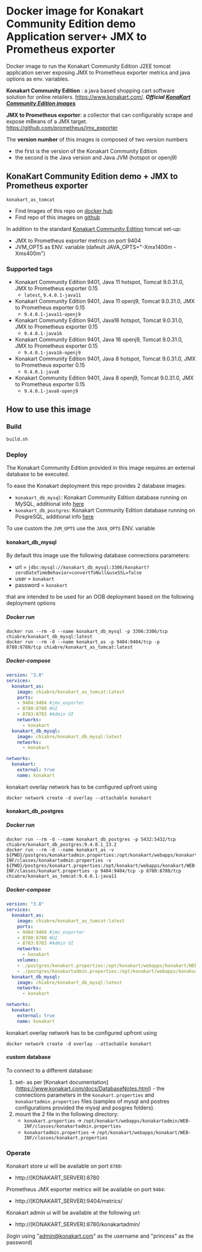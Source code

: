 # Docker image for Konakart Community Edition demo Application server+ JMX to Prometheus exporter

Docker image to run the Konakart Community Edition J2EE tomcat application server exposing JMX to Prometheus exporter metrics and java options as env. variables.

**Konakart Community Edition** : a java based shopping cart software solution for online retailers. https://www.konakart.com/. ***Official [KonaKart Community Edition images](https://hub.docker.com/r/konakart)***

**JMX to Prometheus exporter**: a collector that can configurably scrape and expose mBeans of a JMX target. https://github.com/prometheus/jmx_exporter

The **version number** of this images is composed of two version numbers
  * the first is the version of the Konakart Community Edition 
  * the second is the Java version and Java JVM (hotspot or openj9) 

## KonaKart Community Edition demo + JMX to Prometheus exporter

`konakart_as_tomcat`

* Find Images of this repo on [docker hub](https://hub.docker.com/repository/docker/chiabre/konakart_as_tomcat)
* Find repo of this images on [github](https://github.com/chiabre/konakart_dockerized/konakart_as_tomcat)

In addition to the standard [Konakart Community Edition](https://www.konakart.com/downloads/community_edition/) tomcat set-up:
* JMX to Prometheus exporter metrics on port 9404
* JVM_OPTS as ENV. variable (dafeult JAVA_OPTS="-Xmx1400m -Xms400m")

### Supported tags

* Konakart Community Edition 9401, Java 11 hotspot, Tomcat 9.0.31.0, JMX to Prometheus exporter 0.15
   * `latest`, `9.4.0.1-java11`
* Konakart Community Edition 9401, Java 11 openj9, Tomcat 9.0.31.0, JMX to Prometheus exporter 0.15
   * `9.4.0.1-java11-openj9`
* Konakart Community Edition 9401, Java16 hotspot, Tomcat 9.0.31.0, JMX to Prometheus exporter 0.15
   * `9.4.0.1-java16`
* Konakart Community Edition 9401, Java 16 openj9, Tomcat 9.0.31.0, JMX to Prometheus exporter 0.15
   * `9.4.0.1-java16-openj9`
* Konakart Community Edition 9401, Java 8 hotspot, Tomcat 9.0.31.0, JMX to Prometheus exporter 0.15
   * `9.4.0.1-java8`
* Konakart Community Edition 9401, Java 8 openj9, Tomcat 9.0.31.0, JMX to Prometheus exporter 0.15
   * `9.4.0.1-java8-openj9`

## How to use this image

### Build

```bash
build.sh
```

### Deploy

The Konakart Community Edition provided in this image requires an external database to be executed. 

To ease the Konakart deployment this repo provides 2 database images:

* `konakart_db_mysql`: Konakart Community Edition database running on MySQL, additional info [here](/konakart_dockerized/konakart_db_mysql/README.md)  
* `konakart_db_postgres`: Konakart Community Edition database running on PosgreSQL, additional info [here](/konakart_dockerized/konakart_db_postgres/README.md)  

To use custom the `JVM_OPTS` use the `JAVA_OPTS` ENV. variable

#### konakart_db_mysql

By default this image use the following database connections parameters: 

* url = `jdbc:mysql://konakart_db_mysql:3306/konakart?zeroDateTimeBehavior=convertToNull&useSSL=false`
* user = `konakart`
* password = `konakart`

that are intended to be used for an OOB deployment based on the following deployment options

##### Docker run

```console
docker run --rm -d --name konakart_db_mysql -p 3306:3306/tcp chiabre/konakart_db_mysql:latest
docker run --rm -d --name konakart_as -p 9404:9404/tcp -p 8780:8780/tcp chiabre/konakart_as_tomcat:latest
```

##### Docker-compose

```yaml
version: "3.8"
services:
  konakart_as:
    image: chiabre/konakart_as_tomcat:latest
    ports:
    - 9404:9404 #jmx_exporter
    - 8780:8780 #UI
    - 8783:8783 #Admin UI
    networks: 
      - konakart
  konakart_db_mysql:
    image: chiabre/konakart_db_mysql:latest
    networks: 
      - konakart

networks:
  konakart:
    external: true
    name: konakart
```

konakart overlay network has to be configured upfront using

```console
docker network create -d overlay --attachable konakart
```

#### konakart_db_postgres

##### Docker run

```console
docker run --rm -d --name konakart_db_postgres -p 5432:5432/tcp chiabre/konakart_db_postgres:9.4.0.1_13.2
docker run --rm -d --name konakart_as -v ${PWD}/postgres/konakartadmin.properties:/opt/konakart/webapps/konakartadmin/WEB-INF/classes/konakartadmin.properties -v ${PWD}/postgres/konakart.properties:/opt/konakart/webapps/konakart/WEB-INF/classes/konakart.properties -p 9404:9404/tcp -p 8780:8780/tcp chiabre/konakart_as_tomcat:9.4.0.1-java11
```

##### Docker-compose

```yaml
version: "3.8"
services:
  konakart_as:
    image: chiabre/konakart_as_tomcat:latest
    ports:
    - 9404:9404 #jmx_exporter
    - 8780:8780 #UI
    - 8783:8783 #Admin UI
    networks: 
      - konakart
    volumes:
    - ./postgres/konakart.properties:/opt/konakart/webapps/konakart/WEB-INF/classes/konakart.properties:ro
    - ./postgres/konakartadmin.properties:/opt/konakart/webapps/konakartadmin/WEB-INF/classes/konakartadmin.properties:ro
  konakart_db_mysql:
    image: chiabre/konakart_db_mysql:latest
    networks: 
      - konakart

networks:
  konakart:
    external: true
    name: konakart
```

konakart overlay network has to be configured upfront using

```console
docker network create -d overlay --attachable konakart
```

#### custom database 

To connect to a different database: 

1. set- as per [Konakart documentation] (https://www.konakart.com/docs/DatabaseNotes.html) - the connections parameters in the `konakart.properties` and `konakartadmin.properties` files (samples of mysql and postres configurations provided the mysql and posgres folders).
2. mount the 2 file in the following directory:
    * `konakart.properties` -> `/opt/konakart/webapps/konakartadmin/WEB-INF/classes/konakartadmin.properties`
    * `konakartadmin.properties` ->  `/opt/konakart/webapps/konakart/WEB-INF/classes/konakart.properties`


### Operate

Konakart store ui will be available on port `8780`:

* http://[KONAKART_SERVER]:8780

Prometheus JMX exporter metrics will be available on port `9404`:

* http://[KONAKART_SERVER]:9404/metrics/

Konakart admin ui will be available at the following url:

* http://[KONAKART_SERVER]:8780/konakartadmin/

(login using "admin@konakart.com" as the username and "princess" as the password)

